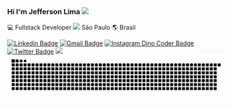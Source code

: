 <p align="center">
 <!-- <img width="100%" src="https://user-images.githubusercontent.com/29931326/87113083-d75cc500-c243-11ea-96d5-4567b121f7d7.png" /> -->
</p>

### Hi I'm Jefferson Lima <img src="https://user-images.githubusercontent.com/29931326/125177555-2e78db00-e1b3-11eb-9e49-409c4f649cf5.gif" width="30px">

💻 Fullstack Developer  <img src="https://image.flaticon.com/icons/svg/197/197386.svg" width="13"/> São Paulo 🌎 Brasil

[![Linkedin Badge](https://img.shields.io/badge/-JeffersonLima-blue?style=flat-square&logo=Linkedin&logoColor=white&link=https://www.linkedin.com/in/jsilvaalveslima)](https://www.linkedin.com/in/jsilvaalveslima)
[![Gmail Badge](https://img.shields.io/badge/-JeffersonLima-c14438?style=flat-square&logo=Gmail&logoColor=white&link=mailto:jsilvaalveslima@gmail.com)](mailto:jsilvaalveslima@gmail.com)
[![Instagram Dino Coder Badge](https://img.shields.io/badge/-thejeflima-blue?style=flat-square&logo=Instagram&logoColor=white&link=https://www.instagram.com/thejeflima/?hl=pt-br)](https://www.instagram.com/thejeflima/?hl=pt-br)
[![Twitter Badge](https://img.shields.io/badge/-hi4tt4ck-1ca0f1?style=flat&labelColor=1ca0f1&logo=twitter&logoColor=white&link=https://twitter.com/hi4tt4ck)](https://twitter.com/usakimodoki)
![](https://visitor-badge.glitch.me/badge?page_id=LarissaAzevedo.LarissaAzevedo)
 ![Snake animation](https://github.com/jeflima/jeflima/blob/output/github-contribution-grid-snake.svg)
